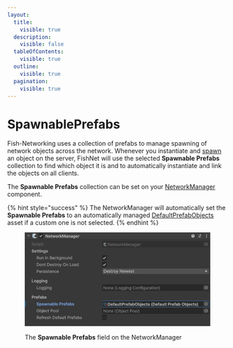 ```yaml
---
layout:
  title:
    visible: true
  description:
    visible: false
  tableOfContents:
    visible: true
  outline:
    visible: true
  pagination:
    visible: true
---
```


# SpawnablePrefabs

Fish-Networking uses a collection of prefabs to manage spawning of network objects across the network. Whenever you instantiate and [spawn](../../../guides/features/networked-gameobjects-and-scripts/spawning/) an object on the server, FishNet will use the selected **Spawnable Prefabs** collection to find which object it is and to automatically instantiate and link the objects on all clients.

The **Spawnable Prefabs** collection can be set on your [NetworkManager](../../components/managers/network-manager.md) component.&#x20;

{% hint style="success" %}
The NetworkManager will automatically set the **Spawnable Prefabs** to an automatically managed [DefaultPrefabObjects ](defaultprefabobjects.md)asset if a custom one is not selected.&#x20;
{% endhint %}

<figure><img src="../../../.gitbook/assets/network-manager-spawnable-prefabs.png" alt="NetworkManager component highlighting Spawnable Prefabs field"><figcaption><p>The <strong>Spawnable Prefabs</strong> field on the NetworkManager</p></figcaption></figure>

